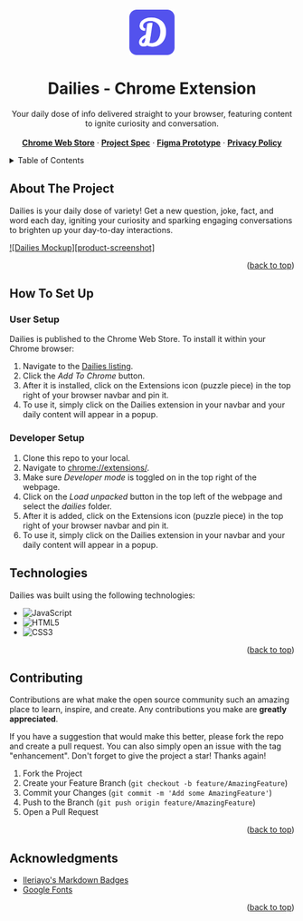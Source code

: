 <a name="readme-top"></a>

<!-- HEADER -->
<br />
<div align="center">
  <a href="https://github.com/othneildrew/Best-README-Template">
    <img src="assets/dailies-logo.png" alt="Logo" height="80">
  </a>

  <h1 align="center">Dailies - Chrome Extension</h1>

  <p align="center">
    Your daily dose of info delivered straight to your browser, featuring content to ignite curiosity and conversation.
    <br />
    <br />
    <a href="https://chromewebstore.google.com/detail/dailies/cigljeddpijjcbajmheglfhoabjfoaem?hl=en&authuser=0"><strong>Chrome Web Store</strong></a>
    ·
    <a href="https://docs.google.com/document/d/1yyX5wTiCQ94cQOjH4IvSN7CG_yqAfmK_tDWcI6NIfnY/edit?usp=sharing"><strong>Project Spec</strong></a>
    ·
    <a href="https://www.figma.com/proto/Usxu02ylC0LuMAiGOK4Y1z/Dailies?type=design&node-id=16-2&t=WabS6hqmz9zXvqbS-1&scaling=scale-down&page-id=0%3A1&starting-point-node-id=16%3A2&mode=design"><strong>Figma Prototype</strong></a>
    ·
    <a href="https://docs.google.com/document/d/1Qc_1tjxn5fwOcTSLjW-pkI3f1qrDLf3t9qIZyHch4Ds/edit?usp=sharing"><strong>Privacy Policy</strong></a>
  </p>
</div>

<!-- TABLE OF CONTENTS -->
<details>
  <summary>Table of Contents</summary>
  <ol>
    <li>
      <a href="#about-the-project">About The Project</a>
    </li>
    <li>
      <a href="#how-to-set-up">How To Set Up</a>
      <ul>
        <li><a href="#user-setup">User Setup</a></li>
        <li><a href="#developer-setup">Developer Setup</a></li>
      </ul>
    </li>
    <li><a href="#technologies">Technologies</a></li>
    <li><a href="#contributing">Contributing</a></li>
    <li><a href="#acknowledgments">Acknowledgments</a></li>
  </ol>
</details>

<!-- ABOUT THE PROJECT -->

## About The Project

Dailies is your daily dose of variety! Get a new question, joke, fact, and word each day, igniting your curiosity and sparking engaging conversations to brighten up your day-to-day interactions.

[![Dailies Mockup][product-screenshot]](https://example.com)

<p align="right">(<a href="#readme-top">back to top</a>)</p>

<!-- ABOUT THE PROJECT -->

## How To Set Up
### User Setup
Dailies is published to the Chrome Web Store. To install it within your Chrome browser:
1. Navigate to the <a href="https://chromewebstore.google.com/detail/dailies/cigljeddpijjcbajmheglfhoabjfoaem?hl=en&authuser=0">Dailies listing</a>.
2. Click the <i>Add To Chrome</i> button.
3. After it is installed, click on the Extensions icon (puzzle piece) in the top right of your browser navbar and pin it. 
4. To use it, simply click on the Dailies extension in your navbar and your daily content will appear in a popup.

### Developer Setup
1. Clone this repo to your local. 
2. Navigate to <a href="chrome://extensions/">chrome://extensions/</a>. 
3. Make sure <i>Developer mode</i> is toggled on in the top right of the webpage.
4. Click on the <i>Load unpacked</i> button in the top left of the webpage and select the <i>dailies</i> folder.
5. After it is added, click on the Extensions icon (puzzle piece) in the top right of your browser navbar and pin it. 
6. To use it, simply click on the Dailies extension in your navbar and your daily content will appear in a popup.

## Technologies

Dailies was built using the following technologies:

- ![JavaScript](https://img.shields.io/badge/javascript-%23323330.svg?style=for-the-badge&logo=javascript&logoColor=%23F7DF1E)
- ![HTML5](https://img.shields.io/badge/html5-%23E34F26.svg?style=for-the-badge&logo=html5&logoColor=white)
- ![CSS3](https://img.shields.io/badge/css3-%231572B6.svg?style=for-the-badge&logo=css3&logoColor=white)

<p align="right">(<a href="#readme-top">back to top</a>)</p>

<!-- CONTRIBUTING -->

## Contributing

Contributions are what make the open source community such an amazing place to learn, inspire, and create. Any contributions you make are **greatly appreciated**.

If you have a suggestion that would make this better, please fork the repo and create a pull request. You can also simply open an issue with the tag "enhancement".
Don't forget to give the project a star! Thanks again!

1. Fork the Project
2. Create your Feature Branch (`git checkout -b feature/AmazingFeature`)
3. Commit your Changes (`git commit -m 'Add some AmazingFeature'`)
4. Push to the Branch (`git push origin feature/AmazingFeature`)
5. Open a Pull Request

<p align="right">(<a href="#readme-top">back to top</a>)</p>

<!-- ACKNOWLEDGMENTS -->

## Acknowledgments

- [Ileriayo's Markdown Badges](https://github.com/Ileriayo/markdown-badges?tab=readme-ov-file)
- [Google Fonts](https://fonts.google.com/)

<p align="right">(<a href="#readme-top">back to top</a>)</p>

<!-- MARKDOWN LINKS & IMAGES -->
<!-- https://www.markdownguide.org/basic-syntax/#reference-style-links -->
